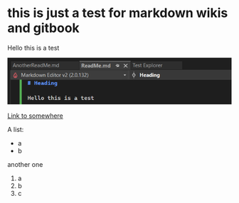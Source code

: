 # this is just a test for markdown wikis and gitbook

Hello this is a test


![Capture](pictures/Capture.PNG)

[Link to somewhere](https://biskit.bisinfo.org/)


A list:
- a
- b

another one 
1. a
1. b
1. c


